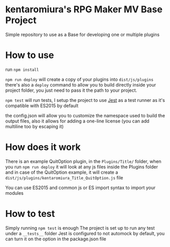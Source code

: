 kentaromiura's RPG Maker MV Base Project
========================================

Simple repository to use as a Base for developing one or multiple plugins

How to use
==========
run `npm install`

`npm run deploy` will create a copy of your plugins into `dist/js/plugins`
there's also a `deploy` command to allow you to build directly inside your project folder,
you just need to pass it the path to your project.

`npm test` will run tests, I setup the project to use [Jest](http://facebook.github.io/jest/) as a test runner
as it's compatible with ES2015 by default

the config.json will allow you to customize the namespace used to build the output files,
also it allows for adding a one-line license (you can add multiline too by escaping it)

How does it work
================
There is an example QuitOption plugin, in the `Plugins/Title/` folder,
when you run `npm run deploy` it will look at any js files inside the Plugins folder
and in case of the QuitOption example,
it will create a `dist/js/plugins/kentaromiura_Title_QuitOption.js` file

You can use ES2015 and common js or ES import syntax to import your modules

How to test
===========
Simply running `npm test` is enough
The project is set up to run any test under a `__tests__` folder
Jest is configured to not automock by default, you can turn it on the option in the package.json file
